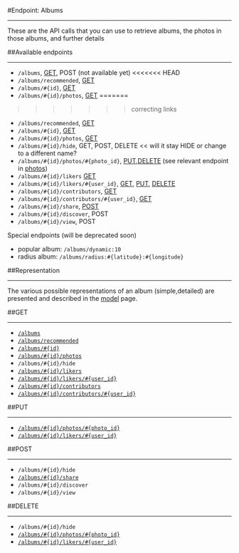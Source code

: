 #Endpoint: Albums
***

These are the API calls that you can use to retrieve albums, the photos in those albums, and further details



##Available endpoints
***

* `/albums`, [GET](albums/GET_albums.md), POST (not available yet)
<<<<<<< HEAD
* `/albums/recommended`, [GET](https://github.com/eyeem/API/blob/master/endpoints/albums/GET_albums_recommended.md)
* `/albums/#{id}`, [GET](https://github.com/eyeem/API/blob/master/endpoints/albums/GET_albums_id.md)
* `/albums/#{id}/photos`, [GET](https://github.com/eyeem/API/blob/master/endpoints/albums/GET_albums_id_photos.md)
=======
>>>>>>> correcting links
* `/albums/recommended`, [GET](albums/GET_albums_recommended.md)
* `/albums/#{id}`, [GET](albums/GET_albums_id.md)
* `/albums/#{id}/photos`, [GET](albums/GET_albums_id_photos.md)
* `/albums/#{id}/hide`, GET, POST, DELETE << will it stay HIDE or change to a different name?
* `/albums/#{id}/photos/#{photo_id}`, [PUT](albums/PUT_albums_id_photos_id.md),[DELETE](albums/DELETE_albums_id_photos_id.md) (see relevant endpoint in [photos](https://github.com/eyeem/API/blob/master/endpoints/photos.md))
* `/albums/#{id}/likers` [GET](albums/GET_albums_id_likers.md)
* `/albums/#{id}/likers/#{user_id}`, [GET](albums/GET_albums_id_likers_id.md), [PUT](albums/PUT_albums_id_likers_id.md), [DELETE](albums/DELETE_albums_id_likers_id.md)
* `/albums/#{id}/contributors`, [GET](albums/GET_albums_id_contributors.md)
* `/albums/#{id}/contributors/#{user_id}`, [GET](albums/GET_albums_id_contributors_id.md)
* `/albums/#{id}/share`, [POST](albums/POST_albums_id_share.md)
* `/albums/#{id}/discover`, POST
* `/albums/#{id}/view`, POST

Special endpoints (will be deprecated soon)

* popular album: `/albums/dynamic:10`
* radius album: `/albums/radius:#{latitude}:#{longitude}`


##Representation
***

The various possible representations of an album (simple,detailed) are presented and described in the [model](../resources/model.md) page.



##GET
***

* [`/albums`](albums/GET_albums.md)
* [`/albums/recommended`](albums/GET_albums_recommended.md)
* [`/albums/#{id}`](albums/GET_albums_id.md)
* [`/albums/#{id}/photos`](albums/GET_albums_id_photos.md)
* `/albums/#{id}/hide`
* [`/albums/#{id}/likers`](albums/GET_albums_id_likers.md)
* [`/albums/#{id}/likers/#{user_id}`](albums/GET_albums_id_likers_id.md)
* [`/albums/#{id}/contributors`](albums/GET_albums_id_contributors.md)
* [`/albums/#{id}/contributors/#{user_id}`](albums/GET_albums_id_contributors_id.md)


##PUT
***

* [`/albums/#{id}/photos/#{photo_id}`](albums/PUT_albums_id_photos_id.md)
* [`/albums/#{id}/likers/#{user_id}`](albums/PUT_albums_id_photos_id.md)



##POST
***

* `/albums/#{id}/hide`
* [`/albums/#{id}/share`](albums/POST_albums_id_share.md)
* `/albums/#{id}/discover`
* `/albums/#{id}/view`

##DELETE
***


* `/albums/#{id}/hide`
* [`/albums/#{id}/photos/#{photo_id}`](albums/DELETE_albums_id_photos_id.md)
* [`/albums/#{id}/likers/#{user_id}`](albums/DELETE_albums_id_photos_id.md)
